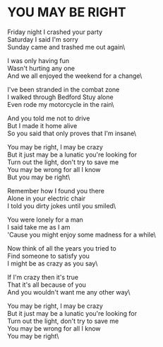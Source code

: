 # YOU MAY BE RIGHT

Friday night I crashed your party\
Saturday I said I'm sorry\
Sunday came and trashed me out again\

I was only having fun\
Wasn't hurting any one\
And we all enjoyed the weekend for a change\

I've been stranded in the combat zone\
I walked through Bedford Stuy alone\
Even rode my motorcycle in the rain\

And you told me not to drive\
But I made it home alive\
So you said that only proves that I'm insane\

You may be right, I may be crazy\
But it just may be a lunatic you're looking for\
Turn out the light, don't try to save me\
You may be wrong for all I know\
But you may be right\

Remember how I found you there\
Alone in your electric chair\
I told you dirty jokes until you smiled\

You were lonely for a man\
I said take me as I am\
'Cause you might enjoy some madness for a while\

Now think of all the years you tried to\
Find someone to satisfy you\
I might be as crazy as you say\

If I'm crazy then it's true\
That it's all because of you\
And you wouldn't want me any other way\

You may be right, I may be crazy\
But it just may be a lunatic you're looking for\
Turn out the light, don't try to save me\
You may be wrong for all I know\
You may be right\